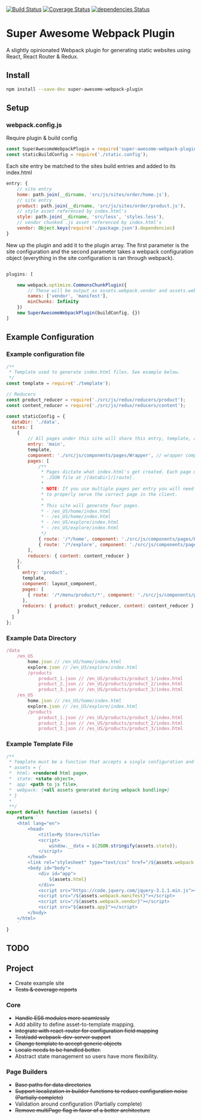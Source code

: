 [![Build Status](https://travis-ci.org/steven-haddix/super-awesome-webpack-plugin.svg?branch=master)](https://travis-ci.org/steven-haddix/super-awesome-webpack-plugin)
[![Coverage Status](https://coveralls.io/repos/github/steven-haddix/super-awesome-webpack-plugin/badge.svg?branch=master)](https://coveralls.io/github/steven-haddix/super-awesome-webpack-plugin?branch=master)
[![dependencies Status](https://david-dm.org/steven-haddix/super-awesome-webpack-plugin/status.svg)](https://david-dm.org/steven-haddix/super-awesome-webpack-plugin)

# Super Awesome Webpack Plugin
A slightly opinionated Webpack plugin for generating static websites using React, React Router & Redux.

## Install
```bash
npm install --save-dev super-awesome-webpack-plugin
```

## Setup


### webpack.config.js
Require plugin & build config
```javascript
const SuperAwesomeWebpackPlugin = require('super-awesome-webpack-plugin');
const staticBuildConfig = require('./static.config');
```
Each site entry be matched to the sites build entries and added to its index.html
```javascript
entry: {
    // site entry
    home: path.join(__dirname, 'src/js/sites/order/home.js'),
    // site entry
    product: path.join(__dirname, 'src/js/sites/order/product.js'),
    // style asset referenced by index.html's
    style: path.join(__dirname, 'src/less', 'styles.less'),
    // vendor chunked .js asset referenced by index.html's
    vendor: Object.keys(require('./package.json').dependencies)
}
```
New up the plugin and add it to the plugin array. The first parameter is the site configuration and the second parameter
takes a webpack configuration object (everything in the site configuration is ran through webpack).
```javascript

plugins: [

    new webpack.optimize.CommonsChunkPlugin({
        // These will be output as assets.webpack.vendor and assets.webpack.manifest in the template
        names: ['vendor', 'manifest'],
        minChunks: Infinity
    })
    new SuperAwesomeWebpackPlugin(buildConfig, {})
]
```
## Example Configuration

### Example configuration file
```javascript
/**
 * Template used to generate index.html files. See example below.
 */
const template = require('./template');

// Reducers
const product_reducer = require('./src/js/redux/reducers/product');
const content_reducer = require('./src/js/redux/reducers/content');

const staticConfig = {
  dataDir: './data',
  sites: [
    {
        // All pages under this site will share this entry, template, and reducers
        entry: 'main',
        template,
        component: './src/js/components/pages/Wrapper', // wrapper component that wraps each route component
        pages: [
            /**
             * Pages dictate what index.html's get created. Each page must have a matching
             * .JSON file at /[dataDir]/[route].
             *
             * NOTE: If you use multiple pages per entry you will need to use something like react-router
             * to properly serve the correct page in the client.
             *
             * This site will generate four pages.
             * - /en_US/home/index.html
             * - /es_US/home/index.html
             * - /en_US/explore/index.html
             * - /es_US/explore/index.html
             */
            { route: '/*/home', component: './src/js/components/pages/Home' },
            { route: '/*/explore', component: './src/js/components/pages/Explore' }
        ],
        reducers: { content: content_reducer }
    },
    {
      entry: 'product',
      template,
      component: layout_component,
      pages: [
        { route: '/*/menu/product/*', component: './src/js/components/pages/Product'},
      ],
      reducers: { product: product_reducer, content: content_reducer }
    }
  ]
};
```
### Example Data Directory
```javascript
/data
    /en_US
        home.json // /en_US/home/index.html
        explore.json // /en_US/explore/index.html
        /products
            product_1.json // /en_US/products/product_1/index.html
            product_2.json // /en_US/products/product_2/index.html
            product_3.json // /en_US/products/product_3/index.html
    /en_US
        home.json // /es_US/home/index.html
        explore.json // /es_US/explore/index.html
        /products
            product_1.json // /es_US/products/product_1/index.html
            product_2.json // /es_US/products/product_2/index.html
            product_3.json // /es_US/products/product_3/index.html
```
### Example Template File
```javascript
/**
 * Template must be a function that accepts a single configuration and returns a string.
 * assets = {
 *  html: <rendered html page>,
 *  state: <state object>,
 *  app: <path to js file>,
 *  webpack: {<all assets generated during webpack bundling>}
 * }
 *
 **/
export default function (assets) {
    return `
    <html lang="en">
        <head>
            <title>My Store</title>
            <script>
                window.__data = ${JSON.stringify(assets.state)};
            </script>
        </head>
        <link rel="stylesheet" type="text/css" href="/${assets.webpack.style.replace('js', 'css')}" />
        <body id="body">
            <div id="app">
                ${assets.html}
            </div>
            <script src="https://code.jquery.com/jquery-3.1.1.min.js"></script>
            <script src="/${assets.webpack.manifest}"></script>
            <script src="/${assets.webpack.vendor}"></script>
            <script src="${assets.app}"></script>
        </body>
    </html>
    `
}
```

## TODO
## Project
- Create example site
- ~~Tests & coverage reports~~

### Core
- ~~Handle ES6 modules more seamlessly~~
- Add ability to define asset-to-template mapping.
- ~~Integrate with react-router for configuration field mapping~~
- ~~Test/add webpack-dev-server support~~
- ~~Change template to accept generic objects~~
- ~~Locale needs to be handled better.~~
- Abstract state management so users have more flexibility.

### Page Builders
- ~~Base paths for data directories~~
- ~~Support localization in builder functions to reduce configuration noise (Partially complete)~~
- Validation around configuration (Partially complete)
- ~~Remove multiPage flag in favor of a better architecture~~
